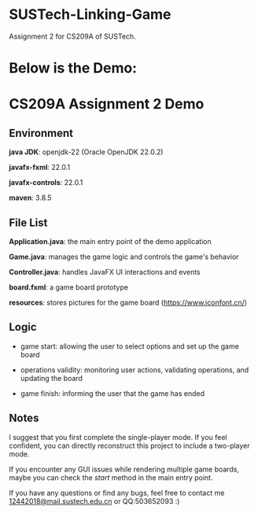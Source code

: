 # SUSTech-Linking-Game
Assignment 2 for CS209A of SUSTech.

# Below is the Demo:
# CS209A Assignment 2 Demo

## Environment

**java JDK**: openjdk-22 (Oracle OpenJDK 22.0.2)

**javafx-fxml**: 22.0.1

**javafx-controls**: 22.0.1

**maven**: 3.8.5

## File List

**Application.java**: the main entry point of the demo application

**Game.java**: manages the game logic and controls the game's behavior

**Controller.java**: handles JavaFX UI interactions and events

**board.fxml**: a game board prototype

**resources**: stores pictures for the game board (https://www.iconfont.cn/)

## Logic

- game start: allowing the user to select options and set up the game board

- operations validity: monitoring user actions, validating operations, and updating the board

- game finish: informing the user that the game has ended

## Notes

I suggest that you first complete the single-player mode. If you feel confident, you can directly reconstruct this project to include a two-player mode.

If you encounter any GUI issues while rendering multiple game boards, maybe you can check the $start$ method in the main entry point.

If you have any questions or find any bugs, feel free to contact me 12442018@mail.sustech.edu.cn or QQ:503652093 :)
